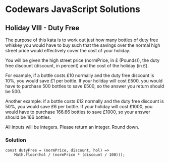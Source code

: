 # Codewars JavaScript Solutions

## Holiday VIII - Duty Free

The purpose of this kata is to work out just how many bottles of duty free whiskey you would have to buy such that the savings over the normal high street price would effectively cover the cost of your holiday.

You will be given the high street price (normPrice, in £ (Pounds)), the duty free discount (discount, in percent) and the cost of the holiday (in £).

For example, if a bottle costs £10 normally and the duty free discount is 10%, you would save £1 per bottle. If your holiday will cost £500, you would have to purchase 500 bottles to save £500, so the answer you return should be 500.

Another example: if a bottle costs £12 normally and the duty free discount is 50%, you would save £6 per bottle. If your holiday will cost £1000, you would have to purchase 166.66 bottles to save £1000, so your answer should be 166 bottles.

All inputs will be integers. Please return an integer. Round down.

### Solution

```
const dutyFree = (normPrice, discount, hol) =>
    Math.floor(hol / (normPrice * (discount / 100)));
```
